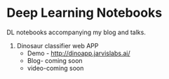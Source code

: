# Deep Learning Notebooks
DL notebooks accompanying my blog and talks.

1. Dinosaur classifier web APP
    * Demo - http://dinoapp.jarvislabs.ai/
    * Blog- coming soon
    * video-coming soon
